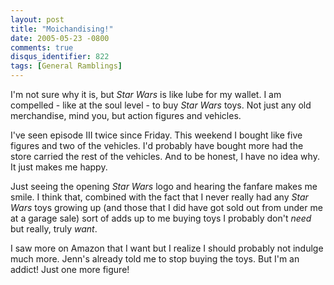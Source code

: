 ```yaml
---
layout: post
title: "Moichandising!"
date: 2005-05-23 -0800
comments: true
disqus_identifier: 822
tags: [General Ramblings]
---
```

I'm not sure why it is, but *Star Wars* is like lube for my wallet. I am
compelled - like at the soul level - to buy *Star Wars* toys. Not just
any old merchandise, mind you, but action figures and vehicles.

 I've seen episode III twice since Friday. This weekend I bought like
five figures and two of the vehicles. I'd probably have bought more had
the store carried the rest of the vehicles. And to be honest, I have no
idea why. It just makes me happy.

 Just seeing the opening *Star Wars* logo and hearing the fanfare makes
me smile. I think that, combined with the fact that I never really had
any *Star Wars* toys growing up (and those that I did have got sold out
from under me at a garage sale) sort of adds up to me buying toys I
probably don't *need* but really, truly *want*.

 I saw more on Amazon that I want but I realize I should probably not
indulge much more. Jenn's already told me to stop buying the toys. But
I'm an addict! Just one more figure!
